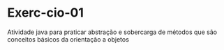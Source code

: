 # Exerc-cio-01
Atividade java para praticar abstração e sobercarga de métodos que são conceitos básicos da orientação a objetos
